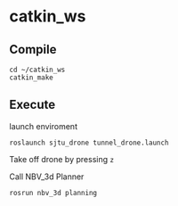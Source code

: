 # catkin_ws

## Compile
```
cd ~/catkin_ws
catkin_make
```

## Execute
launch enviroment
```
roslaunch sjtu_drone tunnel_drone.launch
```
Take off drone by pressing `z`

Call NBV_3d Planner
```
rosrun nbv_3d planning
```
